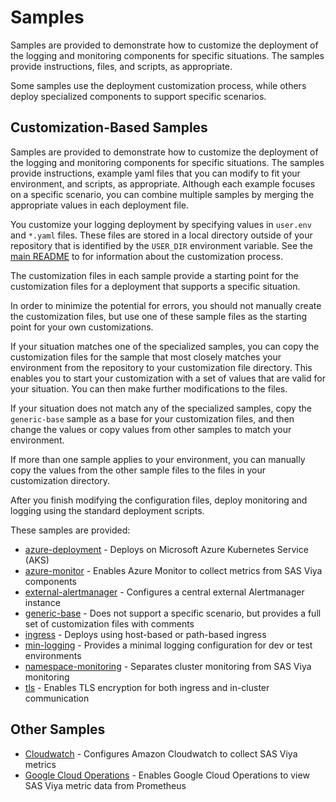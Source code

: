 # Samples

Samples are provided to demonstrate how to customize the deployment
of the logging and monitoring components for specific situations. The samples provide instructions, files, and scripts, as appropriate. 

Some samples use the deployment customization process, while others deploy specialized components to support specific scenarios.

## Customization-Based Samples

Samples are provided to demonstrate how to customize the deployment
of the logging and monitoring components for specific situations. The samples provide instructions, example yaml files that you can modify to fit your environment, and scripts, as appropriate. Although each example focuses on a specific scenario, you can combine multiple samples by merging the appropriate values in each deployment file.

You customize your logging deployment by specifying values in `user.env` and `*.yaml` files. These files are stored in a local directory outside of your repository that is identified by the `USER_DIR` environment variable. See the 
[main README](../README.md#customization) to for information about the customization process.

The customization files in each sample provide a starting point for the customization files for a deployment that supports a specific situation. 

In order to minimize the potential for errors, you should not manually create the customization files, but use one of these sample files as the starting point for your own customizations. 

If your situation matches one of the specialized samples, you can copy the customization files for the sample that most closely matches your environment from the repository to your customization file directory. This enables you to start your customization with a set of values that are valid for your situation. You can then make further modifications to the files.

If your situation does not match any of the specialized samples, copy the `generic-base` sample as a base for your customization files, and then change the values or copy values from other samples to match your environment. 

If more than one sample applies to your environment, you can manually copy the values from the other sample files to the files in your customization directory.

After you finish modifying the configuration files, deploy monitoring and logging using the standard deployment scripts.

These samples are provided:

* [azure-deployment](azure-deployment) - Deploys on Microsoft Azure Kubernetes Service (AKS)
* [azure-monitor](azure-monitor) - Enables Azure Monitor to collect metrics
from SAS Viya components
* [external-alertmanager](external-alertmanager) - Configures a central external Alertmanager instance
* [generic-base](generic-base) - Does not support a specific scenario, but provides a full set of customization files with comments
* [ingress](ingress) - Deploys using host-based or path-based ingress
* [min-logging](min-logging) - Provides a minimal logging configuration for dev or test environments
* [namespace-monitoring](namespace-monitoring) - Separates cluster monitoring
from SAS Viya monitoring
* [tls](tls) - Enables TLS encryption for both ingress and in-cluster
communication

## Other Samples

* [Cloudwatch](cloudwatch) - Configures Amazon Cloudwatch to collect SAS Viya metrics
* [Google Cloud Operations](gke-monitoring) - Enables Google Cloud Operations to view SAS Viya metric data from Prometheus